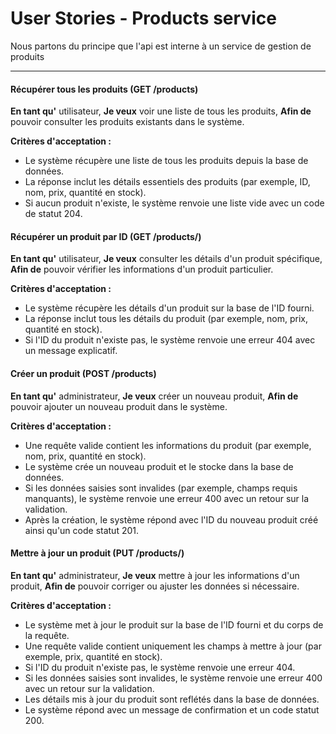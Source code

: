 # User Stories - Products service

Nous partons du principe que l'api est interne à un service de gestion de produits

---

#### **Récupérer tous les produits (GET /products)**
**En tant qu'** utilisateur,
**Je veux** voir une liste de tous les produits,
**Afin de** pouvoir consulter les produits existants dans le système.

**Critères d'acceptation :**
- Le système récupère une liste de tous les produits depuis la base de données.
- La réponse inclut les détails essentiels des produits (par exemple, ID, nom, prix, quantité en stock).
- Si aucun produit n'existe, le système renvoie une liste vide avec un code de statut 204.


#### **Récupérer un produit par ID (GET /products/<id>)**
**En tant qu'** utilisateur,
**Je veux** consulter les détails d'un produit spécifique,
**Afin de** pouvoir vérifier les informations d'un produit particulier.

**Critères d'acceptation :**
- Le système récupère les détails d'un produit sur la base de l'ID fourni.
- La réponse inclut tous les détails du produit (par exemple, nom, prix, quantité en stock).
- Si l'ID du produit n'existe pas, le système renvoie une erreur 404 avec un message explicatif.


#### **Créer un produit (POST /products)**
**En tant qu'** administrateur,
**Je veux** créer un nouveau produit,
**Afin de** pouvoir ajouter un nouveau produit dans le système.

**Critères d'acceptation :**
- Une requête valide contient les informations du produit (par exemple, nom, prix, quantité en stock).
- Le système crée un nouveau produit et le stocke dans la base de données.
- Si les données saisies sont invalides (par exemple, champs requis manquants), le système renvoie une erreur 400 avec un retour sur la validation.
- Après la création, le système répond avec l'ID du nouveau produit créé ainsi qu'un code statut 201.


#### **Mettre à jour un produit (PUT /products/<id>)**
**En tant qu'** administrateur,
**Je veux** mettre à jour les informations d'un produit,
**Afin de** pouvoir corriger ou ajuster les données si nécessaire.

**Critères d'acceptation :**
- Le système met à jour le produit sur la base de l'ID fourni et du corps de la requête.
- Une requête valide contient uniquement les champs à mettre à jour (par exemple, prix, quantité en stock).
- Si l'ID du produit n'existe pas, le système renvoie une erreur 404.
- Si les données saisies sont invalides, le système renvoie une erreur 400 avec un retour sur la validation.
- Les détails mis à jour du produit sont reflétés dans la base de données.
- Le système répond avec un message de confirmation et un code statut 200.